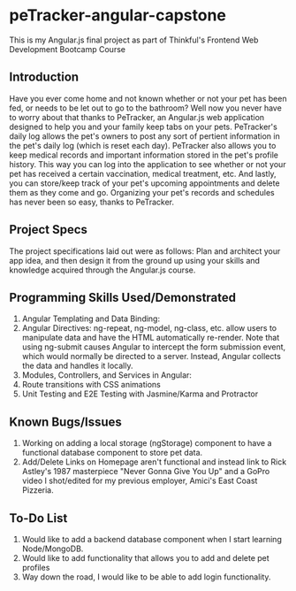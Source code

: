 # peTracker-angular-capstone
This is my Angular.js final project as part of Thinkful's Frontend Web Development Bootcamp Course
## Introduction
Have you ever come home and not known whether or not your pet has been fed, or needs to be let out to go to the bathroom? Well now you never have to worry about that thanks to PeTracker, an Angular.js web application designed to help you 
and your family keep tabs on your pets. PeTracker's daily log allows the pet's owners to post any sort of pertient information in the pet's daily log (which is reset each day).
PeTracker also allows you to keep medical records and important information stored in the pet's profile history. This way you can log into the application to see whether or not your pet has received
a certain vaccination, medical treatment, etc. And lastly, you can store/keep track of your pet's upcoming appointments and delete them as they come and go. Organizing your pet's records and schedules has never been so easy, thanks to PeTracker.
## Project Specs
The project specifications laid out were as follows: Plan and architect your app idea, and then design it from the ground up using your skills and knowledge acquired through the Angular.js course. 
## Programming Skills Used/Demonstrated
1. Angular Templating and Data Binding:
2. Angular Directives: ng-repeat, ng-model, ng-class, etc. allow users to manipulate data and have the HTML automatically re-render.  Note that using ng-submit causes Angular to intercept the form submission event, which would normally be directed to a server. Instead, Angular collects the data and handles it locally.
3. Modules, Controllers, and Services in Angular:
4. Route transitions with CSS animations
5. Unit Testing and E2E Testing with Jasmine/Karma and Protractor 

## Known Bugs/Issues
1. Working on adding a local storage (ngStorage) component to have a functional database component to store pet data.
2. Add/Delete Links on Homepage aren't functional and instead link to Rick Astley's 1987 masterpiece "Never Gonna Give You Up" and a GoPro video I shot/edited for my previous employer, Amici's East Coast Pizzeria.

## To-Do List
1. Would like to add a backend database component when I start learning Node/MongoDB.
2. Would like to add functionality that allows you to add and delete pet profiles
3. Way down the road, I would like to be able to add login functionality.
